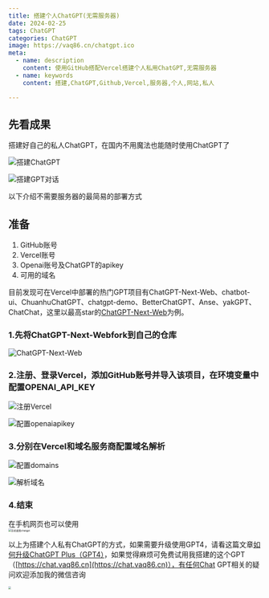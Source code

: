 ```yaml
---
title: 搭建个人ChatGPT(无需服务器)
date: 2024-02-25
tags: ChatGPT
categories: ChatGPT
image: https://vaq86.cn/chatgpt.ico
meta:
  - name: description
    content: 使用GitHub搭配Vercel搭建个人私用ChatGPT,无需服务器
  - name: keywords
    content: 搭建,ChatGPT,Github,Vercel,服务器,个人,网站,私人

---
```


## 先看成果
搭建好自己的私人ChatGPT，在国内不用魔法也能随时使用ChatGPT了

![搭建ChatGPT](https://files.mdnice.com/user/57040/92df15a7-2d8b-4ef2-8a6b-8e3e05651042.png)

![搭建GPT对话](https://files.mdnice.com/user/57040/d81adc1f-17a8-4f66-8a13-b7a4fff0e9fb.png)

以下介绍不需要服务器的最简易的部署方式

## 准备
1. GitHub账号
2. Vercel账号
3. Openai账号及ChatGPT的apikey
4. 可用的域名

目前发现可在Vercel中部署的热门GPT项目有ChatGPT-Next-Web、chatbot-ui、ChuanhuChatGPT、chatgpt-demo、BetterChatGPT、Anse、yakGPT、ChatChat，这里以最高star的[ChatGPT-Next-Web](https://github.com/ChatGPTNextWeb/ChatGPT-Next-Web)为例。

### 1.先将ChatGPT-Next-Webfork到自己的仓库

![ChatGPT-Next-Web](https://images.weserv.nl/?url=https://files.mdnice.com/user/57040/66cfbd7a-f8a3-41c8-a4dc-eac1a1a2f0a9.png)

### 2.注册、登录Vercel，添加GitHub账号并导入该项目，在环境变量中配置OPENAI_API_KEY

![注册Vercel](https://images.weserv.nl/?url=https://files.mdnice.com/user/57040/b187ca02-9963-44fe-b80f-76ba92759a3a.png)

![配置openaiapikey](https://images.weserv.nl/?url=https://files.mdnice.com/user/57040/9d62fb4b-6a54-452c-adc5-eb11f1040aa5.png)
### 3.分别在Vercel和域名服务商配置域名解析

![配置domains](https://images.weserv.nl/?url=https://files.mdnice.com/user/57040/26193f3a-1fcd-4024-8483-f45fb0dfea52.png)

![解析域名](https://images.weserv.nl/?url=https://files.mdnice.com/user/57040/788a27b8-fe45-4a12-a731-38e52c85253b.png)

### 4.结束
在手机网页也可以使用  
<img src="https://files.mdnice.com/user/57040/a404d699-ce81-408b-acdf-0d16f4ea3476.jpg" alt="手机使用chatgpt" style="zoom: 35%;">  

以上为搭建个人私有ChatGPT的方式，如果需要升级使用GPT4，请看这篇文章[如何升级ChatGPT Plus（GPT4）](https://vaq86.cn/blogs/chatgpt/upgrade-chatgptplus.html)，如果觉得麻烦可免费试用我搭建的这个GPT（[https://chat.vaq86.cn](https://chat.vaq86.cn)），有任何Chat GPT相关的疑问欢迎添加我的微信咨询  

<img src="https://images.weserv.nl/?url=https://files.mdnice.com/user/57040/32e7ce8a-3d3c-4926-bcd1-7451cbf51aa5.png" style="zoom:33%;" />